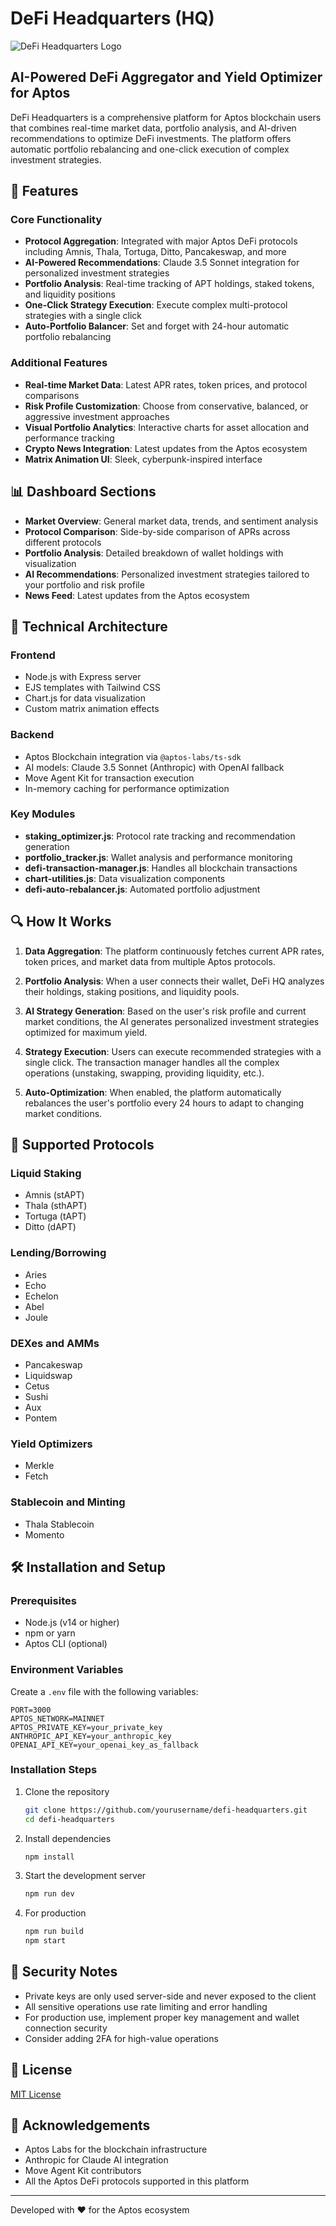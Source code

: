 # DeFi Headquarters (HQ)

![DeFi Headquarters Logo](https://raw.githubusercontent.com/CKtheGhost/logosvg/main/Prospera%20(1).svg)

## AI-Powered DeFi Aggregator and Yield Optimizer for Aptos

DeFi Headquarters is a comprehensive platform for Aptos blockchain users that combines real-time market data, portfolio analysis, and AI-driven recommendations to optimize DeFi investments. The platform offers automatic portfolio rebalancing and one-click execution of complex investment strategies.

## 🚀 Features

### Core Functionality
- **Protocol Aggregation**: Integrated with major Aptos DeFi protocols including Amnis, Thala, Tortuga, Ditto, Pancakeswap, and more
- **AI-Powered Recommendations**: Claude 3.5 Sonnet integration for personalized investment strategies
- **Portfolio Analysis**: Real-time tracking of APT holdings, staked tokens, and liquidity positions
- **One-Click Strategy Execution**: Execute complex multi-protocol strategies with a single click
- **Auto-Portfolio Balancer**: Set and forget with 24-hour automatic portfolio rebalancing

### Additional Features
- **Real-time Market Data**: Latest APR rates, token prices, and protocol comparisons
- **Risk Profile Customization**: Choose from conservative, balanced, or aggressive investment approaches
- **Visual Portfolio Analytics**: Interactive charts for asset allocation and performance tracking
- **Crypto News Integration**: Latest updates from the Aptos ecosystem
- **Matrix Animation UI**: Sleek, cyberpunk-inspired interface

## 📊 Dashboard Sections

- **Market Overview**: General market data, trends, and sentiment analysis
- **Protocol Comparison**: Side-by-side comparison of APRs across different protocols
- **Portfolio Analysis**: Detailed breakdown of wallet holdings with visualization
- **AI Recommendations**: Personalized investment strategies tailored to your portfolio and risk profile
- **News Feed**: Latest updates from the Aptos ecosystem

## 🔧 Technical Architecture

### Frontend
- Node.js with Express server
- EJS templates with Tailwind CSS
- Chart.js for data visualization
- Custom matrix animation effects

### Backend
- Aptos Blockchain integration via `@aptos-labs/ts-sdk`
- AI models: Claude 3.5 Sonnet (Anthropic) with OpenAI fallback
- Move Agent Kit for transaction execution
- In-memory caching for performance optimization

### Key Modules
- **staking_optimizer.js**: Protocol rate tracking and recommendation generation
- **portfolio_tracker.js**: Wallet analysis and performance monitoring
- **defi-transaction-manager.js**: Handles all blockchain transactions
- **chart-utilities.js**: Data visualization components
- **defi-auto-rebalancer.js**: Automated portfolio adjustment

## 🔍 How It Works

1. **Data Aggregation**: The platform continuously fetches current APR rates, token prices, and market data from multiple Aptos protocols.

2. **Portfolio Analysis**: When a user connects their wallet, DeFi HQ analyzes their holdings, staking positions, and liquidity pools.

3. **AI Strategy Generation**: Based on the user's risk profile and current market conditions, the AI generates personalized investment strategies optimized for maximum yield.

4. **Strategy Execution**: Users can execute recommended strategies with a single click. The transaction manager handles all the complex operations (unstaking, swapping, providing liquidity, etc.).

5. **Auto-Optimization**: When enabled, the platform automatically rebalances the user's portfolio every 24 hours to adapt to changing market conditions.

## 🔌 Supported Protocols

### Liquid Staking
- Amnis (stAPT)
- Thala (sthAPT)
- Tortuga (tAPT)
- Ditto (dAPT)

### Lending/Borrowing
- Aries
- Echo
- Echelon
- Abel
- Joule

### DEXes and AMMs
- Pancakeswap
- Liquidswap
- Cetus
- Sushi
- Aux
- Pontem

### Yield Optimizers
- Merkle
- Fetch

### Stablecoin and Minting
- Thala Stablecoin
- Momento

## 🛠️ Installation and Setup

### Prerequisites
- Node.js (v14 or higher)
- npm or yarn
- Aptos CLI (optional)

### Environment Variables
Create a `.env` file with the following variables:
```
PORT=3000
APTOS_NETWORK=MAINNET
APTOS_PRIVATE_KEY=your_private_key
ANTHROPIC_API_KEY=your_anthropic_key
OPENAI_API_KEY=your_openai_key_as_fallback
```

### Installation Steps
1. Clone the repository
   ```bash
   git clone https://github.com/yourusername/defi-headquarters.git
   cd defi-headquarters
   ```

2. Install dependencies
   ```bash
   npm install
   ```

3. Start the development server
   ```bash
   npm run dev
   ```

4. For production
   ```bash
   npm run build
   npm start
   ```

## 🔐 Security Notes

- Private keys are only used server-side and never exposed to the client
- All sensitive operations use rate limiting and error handling
- For production use, implement proper key management and wallet connection security
- Consider adding 2FA for high-value operations

## 📝 License

[MIT License](LICENSE)

## 🙏 Acknowledgements

- Aptos Labs for the blockchain infrastructure
- Anthropic for Claude AI integration
- Move Agent Kit contributors
- All the Aptos DeFi protocols supported in this platform

---

Developed with ♥ for the Aptos ecosystem
